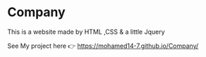 # Company
This is a website made by HTML ,CSS &amp; a little Jquery

See My project here 👉 https://mohamed14-7.github.io/Company/
